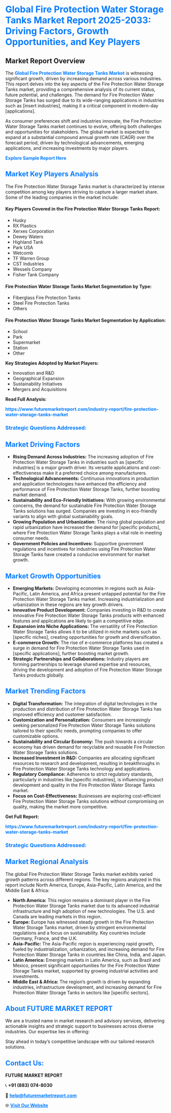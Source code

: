 <h1 style="color: #007BFF;">Global Fire Protection Water Storage Tanks Market Report 2025-2033: Driving Factors, Growth Opportunities, and Key Players</h1>

<section id="overview">
<h2>Market Report Overview</h2>
<p>The <a href="https://www.futuremarketreport.com/industry-report/fire-protection-water-storage-tanks-market" style="color: #007BFF; text-decoration: none;"><strong>Global Fire Protection Water Storage Tanks Market</strong></a> is witnessing significant growth, driven by increasing demand across various industries. This report delves into the key aspects of the Fire Protection Water Storage Tanks market, providing a comprehensive analysis of its current status, future potential, and challenges. The demand for Fire Protection Water Storage Tanks has surged due to its wide-ranging applications in industries such as [insert industries], making it a critical component in modern-day [applications].</p>
<p>As consumer preferences shift and industries innovate, the Fire Protection Water Storage Tanks market continues to evolve, offering both challenges and opportunities for stakeholders. The global market is expected to expand at a substantial compound annual growth rate (CAGR) over the forecast period, driven by technological advancements, emerging applications, and increasing investments by major players.</p>
</section>

<section id="overview">
<p><a href="https://www.futuremarketreport.com/request-sample/reportId=59232" style="color: #007BFF; text-decoration: none;"><strong>Explore Sample Report Here</strong></a></p>
</section>

<section id="key-players">
<h2 style="color: #007BFF;">Market Key Players Analysis</h2>
<p>The Fire Protection Water Storage Tanks market is characterized by intense competition among key players striving to capture a larger market share. Some of the leading companies in the market include:</p>
<h4>Key Players Covered in the Fire Protection Water Storage Tanks Report:</h4>
<ul><li>Husky</li><li>RX Plastics</li><li>Xerxes Corporation</li><li>Dewey Waters</li><li>Highland Tank</li><li>Park USA</li><li>Wetcomb</li><li>TF Warren Group</li><li>CST Industries</li><li>Wessels Company</li><li>Fisher Tank Company</li></ul>
<h4>Fire Protection Water Storage Tanks Market Segmentation by Type:</h4>
<ul><li>Fiberglass Fire Protection Tanks</li><li>Steel Fire Protection Tanks</li><li>Others</li></ul>

<h4>Fire Protection Water Storage Tanks Market Segmentation by Application:</h4>
<ul><li>School</li><li>Park</li><li>Supermarket</li><li>Station</li><li>Other</li></ul>
<p><strong>Key Strategies Adopted by Market Players:</strong></p>
<ul>
<li>Innovation and R&D</li>
<li>Geographical Expansion</li>
<li>Sustainability Initiatives</li>
<li>Mergers and Acquisitions</li>
</ul>
</section>

<section>
<p><strong>Read Full Analysis: </strong></p><a href="https://www.futuremarketreport.com/industry-report/fire-protection-water-storage-tanks-market" style="color: #007BFF; text-decoration: none;"><strong>https://www.futuremarketreport.com/industry-report/fire-protection-water-storage-tanks-market</strong></a>
<h3 style="color: #007BFF;">Strategic Questions Addressed:</h3>
</section>

<section id="driving-factors">
<h2 style="color: #007BFF;">Market Driving Factors</h2>
<ul>
<li><strong>Rising Demand Across Industries:</strong> The increasing adoption of Fire Protection Water Storage Tanks in industries such as [specific industries] is a major growth driver. Its versatile applications and cost-effectiveness make it a preferred choice among manufacturers.</li>
<li><strong>Technological Advancements:</strong> Continuous innovations in production and application technologies have enhanced the efficiency and performance of Fire Protection Water Storage Tanks, further boosting market demand.</li>
<li><strong>Sustainability and Eco-Friendly Initiatives:</strong> With growing environmental concerns, the demand for sustainable Fire Protection Water Storage Tanks solutions has surged. Companies are investing in eco-friendly variants to align with global sustainability goals.</li>
<li><strong>Growing Population and Urbanization:</strong> The rising global population and rapid urbanization have increased the demand for [specific products], where Fire Protection Water Storage Tanks plays a vital role in meeting consumer needs.</li>
<li><strong>Government Policies and Incentives:</strong> Supportive government regulations and incentives for industries using Fire Protection Water Storage Tanks have created a conducive environment for market growth.</li>
</ul>
</section>

<section id="growth-opportunities">
<h2 style="color: #007BFF;">Market Growth Opportunities</h2>
<ul>
<li><strong>Emerging Markets:</strong> Developing economies in regions such as Asia-Pacific, Latin America, and Africa present untapped potential for the Fire Protection Water Storage Tanks market. Increasing industrialization and urbanization in these regions are key growth drivers.</li>
<li><strong>Innovative Product Development:</strong> Companies investing in R&D to create innovative Fire Protection Water Storage Tanks products with enhanced features and applications are likely to gain a competitive edge.</li>
<li><strong>Expansion into Niche Applications:</strong> The versatility of Fire Protection Water Storage Tanks allows it to be utilized in niche markets such as [specific niches], creating opportunities for growth and diversification.</li>
<li><strong>E-commerce Growth:</strong> The rise of e-commerce platforms has created a surge in demand for Fire Protection Water Storage Tanks used in [specific applications], further boosting market growth.</li>
<li><strong>Strategic Partnerships and Collaborations:</strong> Industry players are forming partnerships to leverage shared expertise and resources, driving the development and adoption of Fire Protection Water Storage Tanks products globally.</li>
</ul>
</section>

<section id="trending-factors">
<h2 style="color: #007BFF;">Market Trending Factors</h2>
<ul>
<li><strong>Digital Transformation:</strong> The integration of digital technologies in the production and distribution of Fire Protection Water Storage Tanks has improved efficiency and customer satisfaction.</li>
<li><strong>Customization and Personalization:</strong> Consumers are increasingly seeking personalized Fire Protection Water Storage Tanks solutions tailored to their specific needs, prompting companies to offer customizable options.</li>
<li><strong>Sustainability and Circular Economy:</strong> The push towards a circular economy has driven demand for recyclable and reusable Fire Protection Water Storage Tanks solutions.</li>
<li><strong>Increased Investment in R&D:</strong> Companies are allocating significant resources to research and development, resulting in breakthroughs in Fire Protection Water Storage Tanks technology and applications.</li>
<li><strong>Regulatory Compliance:</strong> Adherence to strict regulatory standards, particularly in industries like [specific industries], is influencing product development and quality in the Fire Protection Water Storage Tanks market.</li>
<li><strong>Focus on Cost-Effectiveness:</strong> Businesses are exploring cost-efficient Fire Protection Water Storage Tanks solutions without compromising on quality, making the market more competitive.</li>
</ul>
</section>

<section>
<p><strong>Get Full Report: </strong></p><a href="https://www.futuremarketreport.com/industry-report/fire-protection-water-storage-tanks-market" style="color: #007BFF; text-decoration: none;"><strong>https://www.futuremarketreport.com/industry-report/fire-protection-water-storage-tanks-market</strong></a>
<h3 style="color: #007BFF;">Strategic Questions Addressed:</h3>
</section>


<section id="regional-analysis">
<h2 style="color: #007BFF;">Market Regional Analysis</h2>
<p>The global Fire Protection Water Storage Tanks market exhibits varied growth patterns across different regions. The key regions analyzed in this report include North America, Europe, Asia-Pacific, Latin America, and the Middle East & Africa:</p>
<ul>
<li><strong>North America:</strong> This region remains a dominant player in the Fire Protection Water Storage Tanks market due to its advanced industrial infrastructure and high adoption of new technologies. The U.S. and Canada are leading markets in this region.</li>
<li><strong>Europe:</strong> Europe has witnessed steady growth in the Fire Protection Water Storage Tanks market, driven by stringent environmental regulations and a focus on sustainability. Key countries include Germany, France, and the U.K.</li>
<li><strong>Asia-Pacific:</strong> The Asia-Pacific region is experiencing rapid growth, fueled by industrialization, urbanization, and increasing demand for Fire Protection Water Storage Tanks in countries like China, India, and Japan.</li>
<li><strong>Latin America:</strong> Emerging markets in Latin America, such as Brazil and Mexico, present significant opportunities for the Fire Protection Water Storage Tanks market, supported by growing industrial activities and investments.</li>
<li><strong>Middle East & Africa:</strong> The region’s growth is driven by expanding industries, infrastructure development, and increasing demand for Fire Protection Water Storage Tanks in sectors like [specific sectors].</li>
</ul>
</section>

<footer>
<h2 style="color: #007BFF;">About FUTURE MARKET REPORT</h2>
<p>We are a trusted name in market research and advisory services, delivering actionable insights and strategic support to businesses across diverse industries. Our expertise lies in offering:</p>

<p>Stay ahead in today’s competitive landscape with our tailored research solutions.</p>

<h2 style="color: #007BFF;">Contact Us:</h2>
<p><strong>FUTURE MARKET REPORT</strong></p>
<p>📞 <strong>+91 (883) 074-8030</strong></p>
<p>📧 <strong><a href="mailto:help@futuremarketreport.com" style="color: #007BFF;">help@futuremarketreport.com</a></strong></p>
<p>🌐 <strong><a href="https://www.futuremarketreport.com/" style="color: #007BFF;">Visit Our Website</a></strong></p>
</footer>